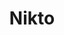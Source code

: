 ---
title: "Nikto"
description: "Open source web server scanner that performs comprehensive tests against web servers for multiple vulnerabilities and security issues."
platforms: ["linux", "macos", "windows", "cli", "docker"]
categories: ["Web", "Network"]
tags: ["web-scanner", "vulnerability-scanner", "web-security", "server-testing", "misconfigurations"]
github: "https://github.com/sullo/nikto"
url: "https://cirt.net/Nikto2"
documentation: "https://github.com/sullo/nikto/wiki"
---